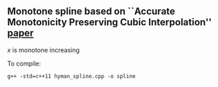## Monotone spline based on ``Accurate Monotonicity Preserving Cubic Interpolation'' [paper](https://epubs-siam-org.proxy.lib.utk.edu/doi/pdf/10.1137/0904045)

$x$ is monotone increasing

To compile:

    g++ -std=c++11 hyman_spline.cpp -o spline
    
